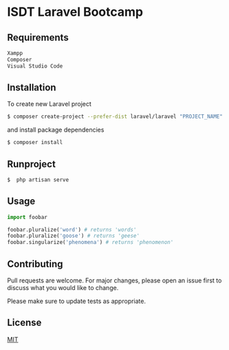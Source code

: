 # ISDT Laravel Bootcamp 

## Requirements
```bash
Xampp
Composer
Visual Studio Code
```

## Installation

To create new Laravel project

```bash
$ composer create-project --prefer-dist laravel/laravel "PROJECT_NAME"
```
and install package dependencies
```bash
$ composer install
```

## Runproject
```bash
$  php artisan serve
```
## Usage

```python
import foobar

foobar.pluralize('word') # returns 'words'
foobar.pluralize('goose') # returns 'geese'
foobar.singularize('phenomena') # returns 'phenomenon'
```

## Contributing
Pull requests are welcome. For major changes, please open an issue first to discuss what you would like to change.

Please make sure to update tests as appropriate.

## License
[MIT](https://choosealicense.com/licenses/mit/)
